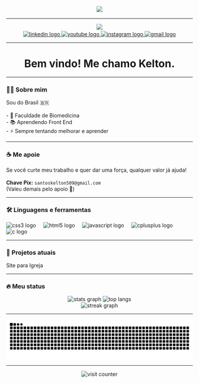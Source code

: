 <div align="center">
  <img height="150" src="https://media.giphy.com/media/xaO6TmgQmKEQ4516sE/giphy.gif?cid=ecf05e47zf7w82i4wusse25w5nk8o51c1afg5gfhvvw7q0g1&ep=v1_gifs_search&rid=giphy.gif&ct=g" />
</div>

---

<div align="center">
  <img src="https://readme-typing-svg.demolab.com?font=Fira+Code&size=22&pause=1000&color=F7F7F7&center=true&vCenter=true&width=435&lines=Oi!+Sou+Kelton+%F0%9F%91%8B;Front-end+em+progresso...;Bora+codar!+%F0%9F%92%BB" />
</div>

<div align="center">
  <a href="https://www.linkedin.com/in/kelton-kaua" target="_blank">
    <img src="https://img.shields.io/static/v1?message=LinkedIn&logo=linkedin&label=&color=0077B5&logoColor=white&labelColor=&style=for-the-badge" height="25" alt="linkedin logo" />
  </a>
  <a href="https://www.youtube.com/@KnoriOFC?sub_confirmation=1" target="_blank">
    <img src="https://img.shields.io/static/v1?message=Youtube&logo=youtube&label=&color=FF0000&logoColor=white&labelColor=&style=for-the-badge" height="25" alt="youtube logo" />
  </a>
  <a href="https://instagram.com/kelton.ks" target="_blank">
    <img src="https://img.shields.io/static/v1?message=Instagram&logo=instagram&label=&color=E4405F&logoColor=white&labelColor=&style=for-the-badge" height="25" alt="instagram logo" />
  </a>
  <a href="mailto:keltonsantos509@gmail.com" target="_blank">
    <img src="https://img.shields.io/static/v1?message=Gmail&logo=gmail&label=&color=D14836&logoColor=white&labelColor=&style=for-the-badge" height="25" alt="gmail logo" />
  </a>
</div>

---

<h1 align="center">Bem vindo! Me chamo Kelton.</h1>

---

<h3 align="left">👨‍💻 Sobre mim</h3>

<p align="left">
  Sou do Brasil 🇧🇷<br><br>
  - 🔭 Faculdade de Biomedicina<br>
  - 📚 Aprendendo Front End<br>
  - ⚡ Sempre tentando melhorar e aprender
</p>

---

<h3 align="left">☕ Me apoie</h3>

<p align="left">
  Se você curte meu trabalho e quer dar uma força, qualquer valor já ajuda!<br><br>
  <strong>Chave Pix:</strong> <code>santoskelton509@gmail.com</code><br>
  (Valeu demais pelo apoio 🙌)
</p>

---

<h3 align="left">🛠 Linguagens e ferramentas</h3>

<div align="left">
  <img src="https://cdn.jsdelivr.net/gh/devicons/devicon/icons/css3/css3-original.svg" height="40" alt="css3 logo" />
  <img width="12" />
  <img src="https://cdn.jsdelivr.net/gh/devicons/devicon/icons/html5/html5-original.svg" height="40" alt="html5 logo" />
  <img width="12" />
  <img src="https://cdn.jsdelivr.net/gh/devicons/devicon/icons/javascript/javascript-original.svg" height="40" alt="javascript logo" />
  <img width="12" />
  <img src="https://cdn.jsdelivr.net/gh/devicons/devicon/icons/cplusplus/cplusplus-original.svg" height="40" alt="cplusplus logo" />
  <img width="12" />
  <img src="https://cdn.jsdelivr.net/gh/devicons/devicon/icons/c/c-original.svg" height="40" alt="c logo" />
</div>

---

<h3 align="left">🚧 Projetos atuais</h3>

<p align="left">
  Site para Igreja
</p>

---

<h3 align="left">🔥 Meu status</h3>

<div align="center">
  <img src="https://github-readme-stats.vercel.app/api?username=KeltonPG&show_icons=true&theme=apprentice&locale=pt-br&hide_border=true" height="150" alt="stats graph" />
  <img src="https://github-readme-stats.vercel.app/api/top-langs?username=KeltonPG&layout=compact&theme=apprentice&hide_border=true" height="150" alt="top langs" />
</div>

<div align="center">
  <img src="https://streak-stats.demolab.com?user=KeltonPG&locale=pt-br&mode=daily&theme=dark&hide_border=false&border_radius=5&order=3" height="220" alt="streak graph" />
</div>

---

<picture align="center">
  <source media="(prefers-color-scheme: dark)" srcset="https://raw.githubusercontent.com/KeltonPG/KeltonPG/output/github-contribution-grid-snake-dark.svg">
  <source media="(prefers-color-scheme: light)" srcset="https://raw.githubusercontent.com/KeltonPG/KeltonPG/output/github-contribution-grid-snake-dark.svg">
  <img align="center" alt="github contribution grid snake animation" src="https://raw.githubusercontent.com/KeltonPG/KeltonPG/output/github-contribution-grid-snake.svg">
</picture>

---

<p align="center">
  <img src="https://komarev.com/ghpvc/?username=KeltonPG&label=Visualizações&color=0e75b6&style=flat" alt="visit counter"/>
</p>
